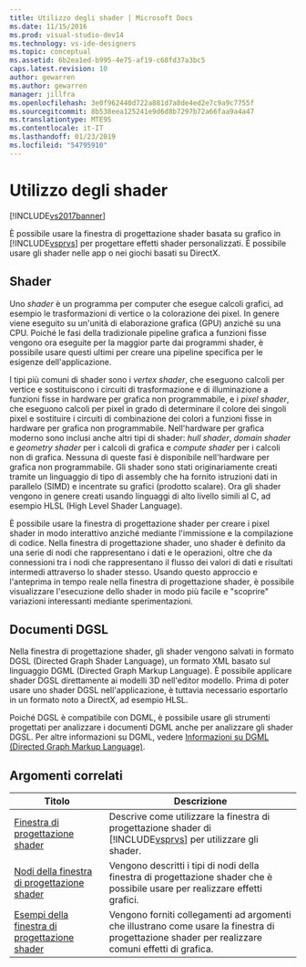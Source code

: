 ```yaml
---
title: Utilizzo degli shader | Microsoft Docs
ms.date: 11/15/2016
ms.prod: visual-studio-dev14
ms.technology: vs-ide-designers
ms.topic: conceptual
ms.assetid: 6b2ea1ed-b995-4e75-af19-c68fd37a3bc5
caps.latest.revision: 10
author: gewarren
ms.author: gewarren
manager: jillfra
ms.openlocfilehash: 3e0f962440d722a881d7a8de4ed2e7c9a9c7755f
ms.sourcegitcommit: 8b538eea125241e9d6d8b7297b72a66faa9a4a47
ms.translationtype: MTE95
ms.contentlocale: it-IT
ms.lasthandoff: 01/23/2019
ms.locfileid: "54795910"
---
```

# <a name="working-with-shaders"></a>Utilizzo degli shader
[!INCLUDE[vs2017banner](../includes/vs2017banner.md)]

È possibile usare la finestra di progettazione shader basata su grafico in [!INCLUDE[vsprvs](../includes/vsprvs-md.md)] per progettare effetti shader personalizzati. È possibile usare gli shader nelle app o nei giochi basati su DirectX.  
  
## <a name="shaders"></a>Shader  
 Uno *shader* è un programma per computer che esegue calcoli grafici, ad esempio le trasformazioni di vertice o la colorazione dei pixel. In genere viene eseguito su un'unità di elaborazione grafica (GPU) anziché su una CPU. Poiché le fasi della tradizionale pipeline grafica a funzioni fisse vengono ora eseguite per la maggior parte dai programmi shader, è possibile usare questi ultimi per creare una pipeline specifica per le esigenze dell'applicazione.  
  
 I tipi più comuni di shader sono i *vertex shader*, che eseguono calcoli per vertice e sostituiscono i circuiti di trasformazione e di illuminazione a funzioni fisse in hardware per grafica non programmabile, e i *pixel shader*, che eseguono calcoli per pixel in grado di determinare il colore dei singoli pixel e sostituire i circuiti di combinazione dei colori a funzioni fisse in hardware per grafica non programmabile. Nell'hardware per grafica moderno sono inclusi anche altri tipi di shader: *hull shader*, *domain shader* e *geometry shader* per i calcoli di grafica e *compute shader* per i calcoli non di grafica. Nessuna di queste fasi è disponibile nell'hardware per grafica non programmabile. Gli shader sono stati originariamente creati tramite un linguaggio di tipo di assembly che ha fornito istruzioni dati in parallelo (SIMD) e incentrate su grafici (prodotto scalare). Ora gli shader vengono in genere creati usando linguaggi di alto livello simili al C, ad esempio HLSL (High Level Shader Language).  
  
 È possibile usare la finestra di progettazione shader per creare i pixel shader in modo interattivo anziché mediante l'immissione e la compilazione di codice. Nella finestra di progettazione shader, uno shader è definito da una serie di nodi che rappresentano i dati e le operazioni, oltre che da connessioni tra i nodi che rappresentano il flusso dei valori di dati e risultati intermedi attraverso lo shader stesso. Usando questo approccio e l'anteprima in tempo reale nella finestra di progettazione shader, è possibile visualizzare l'esecuzione dello shader in modo più facile e "scoprire" variazioni interessanti mediante sperimentazioni.  
  
## <a name="dgsl-documents"></a>Documenti DGSL  
 Nella finestra di progettazione shader, gli shader vengono salvati in formato DGSL (Directed Graph Shader Language), un formato XML basato sul linguaggio DGML (Directed Graph Markup Language). È possibile applicare shader DGSL direttamente ai modelli 3D nell'editor modello. Prima di poter usare uno shader DGSL nell'applicazione, è tuttavia necessario esportarlo in un formato noto a DirectX, ad esempio HLSL.  
  
 Poiché DGSL è compatibile con DGML, è possibile usare gli strumenti progettati per analizzare i documenti DGML anche per analizzare gli shader DGSL. Per altre informazioni su DGML, vedere [Informazioni su DGML (Directed Graph Markup Language)](http://msdn.microsoft.com/library/ee842619.aspx).  
  
## <a name="related-topics"></a>Argomenti correlati  
  
|Titolo|Descrizione|  
|-----------|-----------------|  
|[Finestra di progettazione shader](../designers/shader-designer.md)|Descrive come utilizzare la finestra di progettazione shader di [!INCLUDE[vsprvs](../includes/vsprvs-md.md)] per utilizzare gli shader.|  
|[Nodi della finestra di progettazione shader](../designers/shader-designer-nodes.md)|Vengono descritti i tipi di nodi della finestra di progettazione shader che è possibile usare per realizzare effetti grafici.|  
|[Esempi della finestra di progettazione shader](../designers/shader-designer-examples.md)|Vengono forniti collegamenti ad argomenti che illustrano come usare la finestra di progettazione shader per realizzare comuni effetti di grafica.|
